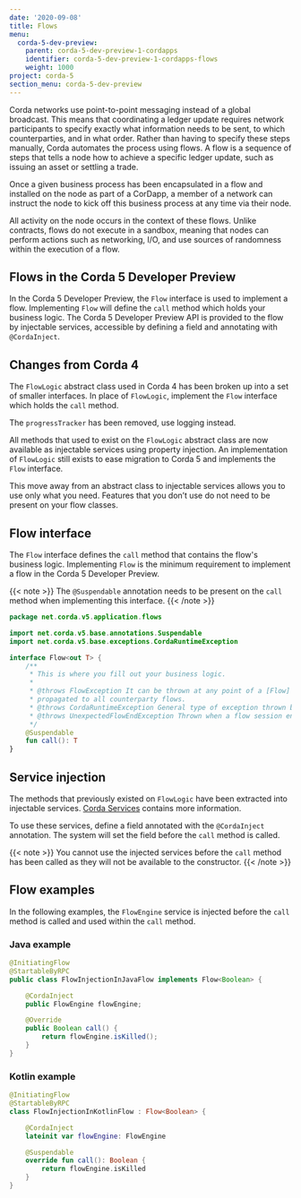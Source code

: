 ```yaml
---
date: '2020-09-08'
title: Flows
menu:
  corda-5-dev-preview:
    parent: corda-5-dev-preview-1-cordapps
    identifier: corda-5-dev-preview-1-cordapps-flows
    weight: 1000
project: corda-5
section_menu: corda-5-dev-preview
---
```


Corda networks use point-to-point messaging instead of a global broadcast. This means that coordinating a ledger update requires network participants to specify exactly what information needs to be sent, to which counterparties, and in what order. Rather than having to specify these steps manually, Corda automates the process using flows. A flow is a sequence of steps that tells a node how to achieve a specific ledger update, such as issuing an asset or settling a trade.

Once a given business process has been encapsulated in a flow and installed on the node as part of a CorDapp, a member of a network can instruct the node to kick off this business process at any time via their node.

All activity on the node occurs in the context of these flows. Unlike contracts, flows do not execute in a sandbox, meaning that nodes can perform actions such as networking, I/O, and use sources of randomness within the execution of a flow.

## Flows in the Corda 5 Developer Preview

In the Corda 5 Developer Preview, the `Flow` interface is used to implement a flow. Implementing `Flow` will define the `call` method which holds your business logic. The Corda 5 Developer Preview API is provided to the flow by injectable services, accessible by defining a field and annotating with `@CordaInject`.

## Changes from Corda 4

The `FlowLogic` abstract class used in Corda 4 has been broken up into a set of smaller interfaces. In place of
`FlowLogic`, implement the `Flow` interface which holds the `call` method.

The `progressTracker` has been removed, use logging instead.

All methods that used to exist on the `FlowLogic` abstract class are now available as injectable services using property
injection. An implementation of `FlowLogic` still exists to ease migration to Corda 5 and implements the `Flow` interface.

This move away from an abstract class to injectable services allows you to use only what you need. Features that you
don’t use do not need to be present on your flow classes.

## Flow interface

The `Flow` interface defines the `call` method that contains the flow's business logic. Implementing `Flow` is the minimum requirement to
implement a flow in the Corda 5 Developer Preview.

{{< note >}}
The `@Suspendable` annotation needs to be present on the `call` method when implementing this interface.
{{< /note >}}

```kotlin
package net.corda.v5.application.flows

import net.corda.v5.base.annotations.Suspendable
import net.corda.v5.base.exceptions.CordaRuntimeException

interface Flow<out T> {
    /**
     * This is where you fill out your business logic.
     *
     * @throws FlowException It can be thrown at any point of a [Flow] logic to bring it to a permanent end. The exception will be
     * propagated to all counterparty flows.
     * @throws CordaRuntimeException General type of exception thrown by most Corda APIs.
     * @throws UnexpectedFlowEndException Thrown when a flow session ends unexpectedly.
     */
    @Suspendable
    fun call(): T
}
```

## Service injection

The methods that previously existed on `FlowLogic` have been extracted
into injectable services. [Corda Services](../corda-services/overview.md) contains more information.

To use these services, define a field annotated with the
`@CordaInject` annotation. The system will set the field before the
`call` method is called.

{{< note >}}
You cannot use the injected services before the `call` method has
been called as they will not be available to the constructor.
{{< /note >}}

## Flow examples

In the following examples, the `FlowEngine` service is injected before
the `call` method is called and used within the `call` method.

### Java example

```java
@InitiatingFlow
@StartableByRPC
public class FlowInjectionInJavaFlow implements Flow<Boolean> {

    @CordaInject
    public FlowEngine flowEngine;

    @Override
    public Boolean call() {
        return flowEngine.isKilled();
    }
}
```

### Kotlin example

```kotlin
@InitiatingFlow
@StartableByRPC
class FlowInjectionInKotlinFlow : Flow<Boolean> {

    @CordaInject
    lateinit var flowEngine: FlowEngine

    @Suspendable
    override fun call(): Boolean {
        return flowEngine.isKilled
    }
}
```
